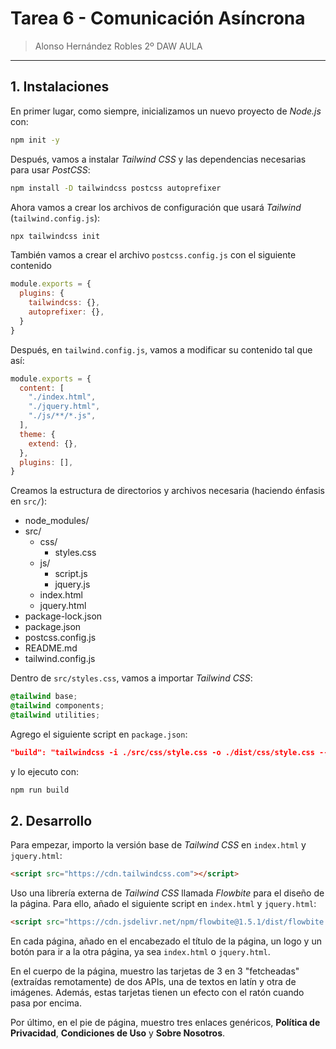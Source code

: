 # Tarea 6 - Comunicación Asíncrona

> Alonso Hernández Robles 2º DAW AULA

---

## 1. Instalaciones

En primer lugar, como siempre, inicializamos un nuevo proyecto de *Node.js* con:

```bash
npm init -y
```

Después, vamos a instalar *Tailwind CSS* y las dependencias necesarias para usar *PostCSS*:

```bash
npm install -D tailwindcss postcss autoprefixer
```

Ahora vamos a crear los archivos de configuración que usará *Tailwind* (`tailwind.config.js`):

```bash
npx tailwindcss init
```

También vamos a crear el archivo `postcss.config.js` con el siguiente contenido

```js
module.exports = {
  plugins: {
    tailwindcss: {},
    autoprefixer: {},
  }
}
```

Después, en `tailwind.config.js`, vamos a modificar su contenido tal que así:

```js
module.exports = {
  content: [
    "./index.html",
    "./jquery.html",
    "./js/**/*.js",
  ],
  theme: {
    extend: {},
  },
  plugins: [],
}
```

Creamos la estructura de directorios y archivos necesaria (haciendo énfasis en `src/`):

- node_modules/
- src/
  - css/
    - styles.css
  - js/
    - script.js
    - jquery.js
  - index.html
  - jquery.html
- package-lock.json
- package.json
- postcss.config.js
- README.md
- tailwind.config.js

Dentro de `src/styles.css`, vamos a importar *Tailwind CSS*:

```css
@tailwind base;
@tailwind components;
@tailwind utilities;
```

Agrego el siguiente script en `package.json`:

```json
"build": "tailwindcss -i ./src/css/style.css -o ./dist/css/style.css --minify"
```

y lo ejecuto con:

```bash
npm run build
```

## 2. Desarrollo

Para empezar, importo la versión base de *Tailwind CSS* en `index.html` y `jquery.html`:

```html
<script src="https://cdn.tailwindcss.com"></script>
```

Uso una librería externa de *Tailwind CSS* llamada *Flowbite* para el diseño de la página. Para ello, añado el siguiente script en `index.html` y `jquery.html`:

```html
<script src="https://cdn.jsdelivr.net/npm/flowbite@1.5.1/dist/flowbite.min.js"></script>
```

En cada página, añado en el encabezado el título de la página, un logo y un botón para ir a la otra página, ya sea `index.html` o `jquery.html`.

En el cuerpo de la página, muestro las tarjetas de 3 en 3 "fetcheadas" (extraídas remotamente) de dos APIs, una de textos en latín y otra de imágenes. Además, estas tarjetas tienen un efecto con el ratón cuando pasa por encima.

Por último, en el pie de página, muestro tres enlaces genéricos, **Política de Privacidad**, **Condiciones de Uso** y **Sobre Nosotros**.